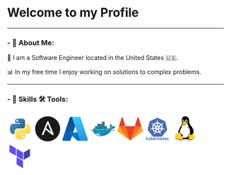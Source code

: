 # Welcome to my Profile

-------------------------------------------------

### - :blue_book: About Me:
🚀 I am a Software Engineer located in the United States 🇺🇸. 

📊 In my free time I enjoy working on solutions to complex problems.

--------------------------------------------------------------------------

### - 🦾 Skills 🛠️ Tools:
### <img src="https://github.com/DanteSellers/images/blob/main/python.svg" width=60>  <img src="https://github.com/DanteSellers/images/blob/main/ansible.svg" width=60>  <img src="https://github.com/DanteSellers/images/blob/main/azure.svg" width=60> <img src="https://github.com/DanteSellers/images/blob/main/docker.svg" width=60> <img src="https://github.com/DanteSellers/images/blob/main/gitlab.svg" width=60> <img src="https://github.com/DanteSellers/images/blob/main/k8s.svg" width=60> <img src="https://github.com/DanteSellers/images/blob/main/linux.svg" width=60> <img src="https://github.com/DanteSellers/images/blob/main/terraform.svg" width=60>
